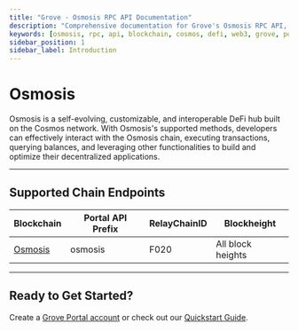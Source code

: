 ```yaml
---
title: "Grove - Osmosis RPC API Documentation"
description: "Comprehensive documentation for Grove's Osmosis RPC API, covering endpoint details and integration strategies for blockchain developers."
keywords: [osmosis, rpc, api, blockchain, cosmos, defi, web3, grove, pocket, pokt]
sidebar_position: 1
sidebar_label: Introduction
---
```


# Osmosis

Osmosis is a self-evolving, customizable, and interoperable DeFi hub built on the Cosmos network. With Osmosis's supported methods, developers can effectively interact with the Osmosis chain, executing transactions, querying balances, and leveraging other functionalities to build and optimize their decentralized applications.

---

## Supported Chain Endpoints

| Blockchain                                     | Portal API Prefix | RelayChainID | Blockheight             |
| ---------------------------------------------- | ----------------- | ------------ | ----------------------- |
| [Osmosis](./endpoints/osmosis) | osmosis   | F020        | All block heights     |

---

## Ready to Get Started?

Create a [Grove Portal account](https://portal.grove.city) or check out our [Quickstart Guide](/guides/getting-started/quickstart).
